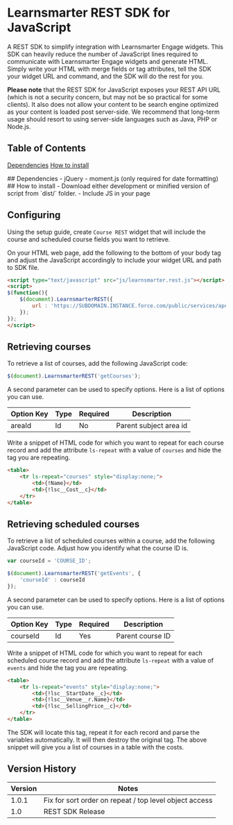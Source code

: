 # Learnsmarter REST SDK for JavaScript
A REST SDK to simplify integration with Learnsmarter Engage widgets. This SDK can heavily reduce the number of JavaScript lines required to communicate with Learnsmarter Engage widgets and generate HTML. Simply write your HTML with merge fields or tag attributes, tell the SDK your widget URL and command, and the SDK will do the rest for you.

**Please note** that the REST SDK for JavaScript exposes your REST API URL (which is not a security concern, but may not be so practical for some clients). It also does not allow your content to be search engine optimized as your content is loaded post server-side. We recommend that long-term usage should resort to using server-side languages such as Java, PHP or Node.js.

## Table of Contents
[Dependencies](#depedencies)
[How to install](#howtoinstall) 

<a name="dependencies"/>
## Dependencies
- jQuery
- moment.js (only required for date formatting)

<a name="howtoinstall"/>
## How to install
- Download either development or minified version of script from `dist/` folder.
- Include JS in your page

## Configuring

Using the setup guide, create `Course REST` widget that will include the course and scheduled course fields you want to retrieve.

On your HTML web page, add the following to the bottom of your body tag and adjust the JavaScript accordingly to include your widget URL and path to SDK file.

```html
<script type="text/javascript" src="js/learnsmarter.rest.js"></script>
<script>
$(function(){
    $(document).LearnsmarterREST({
        url : 'https://SUBDOMAIN.INSTANCE.force.com/public/services/apexrest/lsi/widget/WIDGET_NAME'
    });
});
</script>
```

## Retrieving courses

To retrieve a list of courses, add the following JavaScript code:

```javascript
$(document).LearnsmarterREST('getCourses');
```

A second parameter can be used to specify options. Here is a list of options you can use.

| Option Key | Type | Required | Description 			|
| ---------- | ---- | -------- | ---------------------- |
| areaId     | Id   | No	   | Parent subject area id |

Write a snippet of HTML code for which you want to repeat for each course record and add the attribute `ls-repeat` with a value of `courses` and hide the tag you are repeating.

```html
<table>
	<tr ls-repeat="courses" style="display:none;">
		<td>{!Name}</td>
		<td>{!lsc__Cost__c}</td>
	</tr>
</table>
```


## Retrieving scheduled courses

To retrieve a list of scheduled courses within a course, add the following JavaScript code. Adjust how you identify what the course ID is.

```javascript
var courseId = 'COURSE_ID';

$(document).LearnsmarterREST('getEvents', {
	'courseId' : courseId
});
```

A second parameter can be used to specify options. Here is a list of options you can use.

| Option Key | Type | Required  | Description 		 |
| ---------- | ---- | --------- | ------------------ |
| courseId   | Id   | Yes 		| Parent course ID 	 | 

Write a snippet of HTML code for which you want to repeat for each scheduled course record and add the attribute `ls-repeat` with a value of `events` and hide the tag you are repeating.

```html
<table>
	<tr ls-repeat="events" style="display:none;">
		<td>{!lsc__StartDate__c}</td>
		<td>{!lsc__Venue__r.Name}</td>
		<td>{!lsc__SellingPrice__c}</td>
	</tr>
</table>
```


The SDK will locate this tag, repeat it for each record and parse the variables automatically. It will then destroy the original tag. The above snippet will give you a list of courses in a table with the costs.


## Version History


| Version   | Notes                    |
| --------- | ------------------------ |
| 1.0.1     | Fix for sort order on repeat / top level object access |
| 1.0       | REST SDK Release         |
